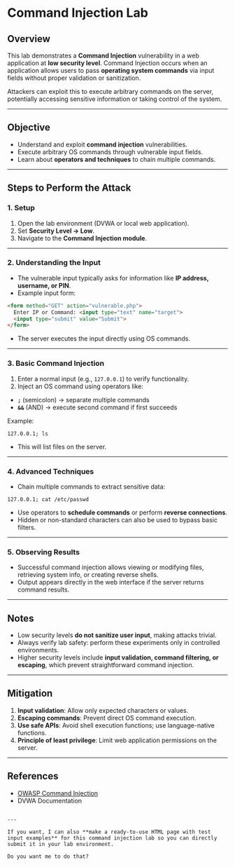 # Command Injection Lab

## Overview
This lab demonstrates a **Command Injection** vulnerability in a web application at **low security level**. Command Injection occurs when an application allows users to pass **operating system commands** via input fields without proper validation or sanitization.  

Attackers can exploit this to execute arbitrary commands on the server, potentially accessing sensitive information or taking control of the system.

---

## Objective
- Understand and exploit **command injection** vulnerabilities.  
- Execute arbitrary OS commands through vulnerable input fields.  
- Learn about **operators and techniques** to chain multiple commands.

---

## Steps to Perform the Attack

### 1. Setup
1. Open the lab environment (DVWA or local web application).  
2. Set **Security Level → Low**.  
3. Navigate to the **Command Injection module**.  

---

### 2. Understanding the Input
- The vulnerable input typically asks for information like **IP address, username, or PIN**.  
- Example input form:

```html
<form method="GET" action="vulnerable.php">
  Enter IP or Command: <input type="text" name="target">
  <input type="submit" value="Submit">
</form>
````

* The server executes the input directly using OS commands.

---

### 3. Basic Command Injection

1. Enter a normal input (e.g., `127.0.0.1`) to verify functionality.
2. Inject an OS command using operators like:

* **`;`** (semicolon) → separate multiple commands
* **`&&`** (AND) → execute second command if first succeeds

Example:

```text
127.0.0.1; ls
```

* This will list files on the server.

---

### 4. Advanced Techniques

* Chain multiple commands to extract sensitive data:

```text
127.0.0.1; cat /etc/passwd
```

* Use operators to **schedule commands** or perform **reverse connections**.
* Hidden or non-standard characters can also be used to bypass basic filters.

---

### 5. Observing Results

* Successful command injection allows viewing or modifying files, retrieving system info, or creating reverse shells.
* Output appears directly in the web interface if the server returns command results.

---

## Notes

* Low security levels **do not sanitize user input**, making attacks trivial.
* Always verify lab safety: perform these experiments only in controlled environments.
* Higher security levels include **input validation, command filtering, or escaping**, which prevent straightforward command injection.

---

## Mitigation

1. **Input validation**: Allow only expected characters or values.
2. **Escaping commands**: Prevent direct OS command execution.
3. **Use safe APIs**: Avoid shell execution functions; use language-native functions.
4. **Principle of least privilege**: Limit web application permissions on the server.

---

## References

* [OWASP Command Injection](https://owasp.org/www-community/attacks/Command_Injection)
* DVWA Documentation

```

---

If you want, I can also **make a ready-to-use HTML page with test input examples** for this command injection lab so you can directly submit it in your lab environment.  

Do you want me to do that?
```
